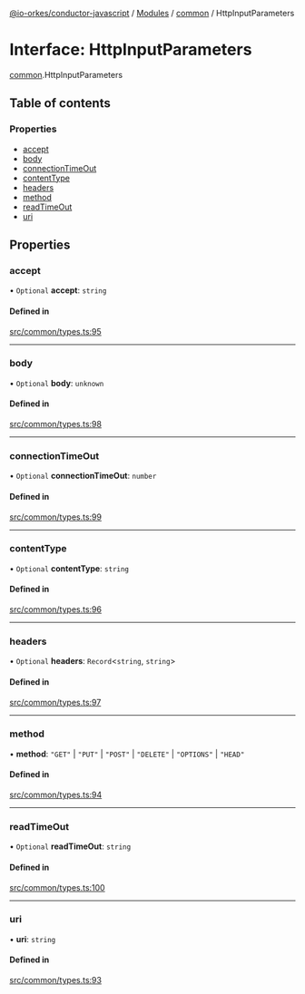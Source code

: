 [@io-orkes/conductor-javascript](../README.md) / [Modules](../modules.md) / [common](../modules/common.md) / HttpInputParameters

# Interface: HttpInputParameters

[common](../modules/common.md).HttpInputParameters

## Table of contents

### Properties

- [accept](common.HttpInputParameters.md#accept)
- [body](common.HttpInputParameters.md#body)
- [connectionTimeOut](common.HttpInputParameters.md#connectiontimeout)
- [contentType](common.HttpInputParameters.md#contenttype)
- [headers](common.HttpInputParameters.md#headers)
- [method](common.HttpInputParameters.md#method)
- [readTimeOut](common.HttpInputParameters.md#readtimeout)
- [uri](common.HttpInputParameters.md#uri)

## Properties

### accept

• `Optional` **accept**: `string`

#### Defined in

[src/common/types.ts:95](https://github.com/conductor-sdk/conductor-javascript/blob/dbd8275/src/common/types.ts#L95)

___

### body

• `Optional` **body**: `unknown`

#### Defined in

[src/common/types.ts:98](https://github.com/conductor-sdk/conductor-javascript/blob/dbd8275/src/common/types.ts#L98)

___

### connectionTimeOut

• `Optional` **connectionTimeOut**: `number`

#### Defined in

[src/common/types.ts:99](https://github.com/conductor-sdk/conductor-javascript/blob/dbd8275/src/common/types.ts#L99)

___

### contentType

• `Optional` **contentType**: `string`

#### Defined in

[src/common/types.ts:96](https://github.com/conductor-sdk/conductor-javascript/blob/dbd8275/src/common/types.ts#L96)

___

### headers

• `Optional` **headers**: `Record`<`string`, `string`\>

#### Defined in

[src/common/types.ts:97](https://github.com/conductor-sdk/conductor-javascript/blob/dbd8275/src/common/types.ts#L97)

___

### method

• **method**: ``"GET"`` \| ``"PUT"`` \| ``"POST"`` \| ``"DELETE"`` \| ``"OPTIONS"`` \| ``"HEAD"``

#### Defined in

[src/common/types.ts:94](https://github.com/conductor-sdk/conductor-javascript/blob/dbd8275/src/common/types.ts#L94)

___

### readTimeOut

• `Optional` **readTimeOut**: `string`

#### Defined in

[src/common/types.ts:100](https://github.com/conductor-sdk/conductor-javascript/blob/dbd8275/src/common/types.ts#L100)

___

### uri

• **uri**: `string`

#### Defined in

[src/common/types.ts:93](https://github.com/conductor-sdk/conductor-javascript/blob/dbd8275/src/common/types.ts#L93)
